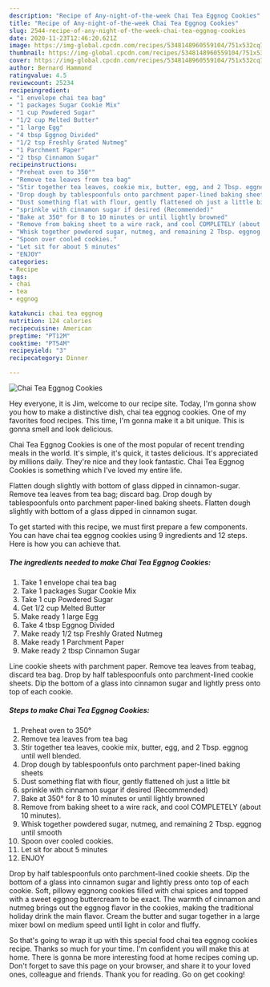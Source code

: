 ```yaml
---
description: "Recipe of Any-night-of-the-week Chai Tea Eggnog Cookies"
title: "Recipe of Any-night-of-the-week Chai Tea Eggnog Cookies"
slug: 2544-recipe-of-any-night-of-the-week-chai-tea-eggnog-cookies
date: 2020-11-23T12:46:20.621Z
image: https://img-global.cpcdn.com/recipes/5348148960559104/751x532cq70/chai-tea-eggnog-cookies-recipe-main-photo.jpg
thumbnail: https://img-global.cpcdn.com/recipes/5348148960559104/751x532cq70/chai-tea-eggnog-cookies-recipe-main-photo.jpg
cover: https://img-global.cpcdn.com/recipes/5348148960559104/751x532cq70/chai-tea-eggnog-cookies-recipe-main-photo.jpg
author: Bernard Hammond
ratingvalue: 4.5
reviewcount: 25234
recipeingredient:
- "1 envelope chai tea bag"
- "1 packages Sugar Cookie Mix"
- "1 cup Powdered Sugar"
- "1/2 cup Melted Butter"
- "1 large Egg"
- "4 tbsp Eggnog Divided"
- "1/2 tsp Freshly Grated Nutmeg"
- "1 Parchment Paper"
- "2 tbsp Cinnamon Sugar"
recipeinstructions:
- "Preheat oven to 350°"
- "Remove tea leaves from tea bag"
- "Stir together tea leaves, cookie mix, butter, egg, and 2 Tbsp. eggnog until well blended."
- "Drop dough by tablespoonfuls onto parchment paper-lined baking sheets"
- "Dust something flat with flour, gently flattened oh just a little bit"
- "sprinkle with cinnamon sugar if desired (Recommended)"
- "Bake at 350° for 8 to 10 minutes or until lightly browned"
- "Remove from baking sheet to a wire rack, and cool COMPLETELY (about 10 minutes)."
- "Whisk together powdered sugar, nutmeg, and remaining 2 Tbsp. eggnog until smooth"
- "Spoon over cooled cookies."
- "Let sit for about 5 minutes"
- "ENJOY"
categories:
- Recipe
tags:
- chai
- tea
- eggnog

katakunci: chai tea eggnog 
nutrition: 124 calories
recipecuisine: American
preptime: "PT12M"
cooktime: "PT54M"
recipeyield: "3"
recipecategory: Dinner

---
```



![Chai Tea Eggnog Cookies](https://img-global.cpcdn.com/recipes/5348148960559104/751x532cq70/chai-tea-eggnog-cookies-recipe-main-photo.jpg)

Hey everyone, it is Jim, welcome to our recipe site. Today, I'm gonna show you how to make a distinctive dish, chai tea eggnog cookies. One of my favorites food recipes. This time, I'm gonna make it a bit unique. This is gonna smell and look delicious.

Chai Tea Eggnog Cookies is one of the most popular of recent trending meals in the world. It's simple, it's quick, it tastes delicious. It's appreciated by millions daily. They're nice and they look fantastic. Chai Tea Eggnog Cookies is something which I've loved my entire life.

Flatten dough slightly with bottom of glass dipped in cinnamon-sugar. Remove tea leaves from tea bag; discard bag. Drop dough by tablespoonfuls onto parchment paper-lined baking sheets. Flatten dough slightly with bottom of a glass dipped in cinnamon sugar.


To get started with this recipe, we must first prepare a few components. You can have chai tea eggnog cookies using 9 ingredients and 12 steps. Here is how you can achieve that.

<!--inarticleads1-->

##### The ingredients needed to make Chai Tea Eggnog Cookies:

1. Take 1 envelope chai tea bag
1. Take 1 packages Sugar Cookie Mix
1. Take 1 cup Powdered Sugar
1. Get 1/2 cup Melted Butter
1. Make ready 1 large Egg
1. Take 4 tbsp Eggnog Divided
1. Make ready 1/2 tsp Freshly Grated Nutmeg
1. Make ready 1 Parchment Paper
1. Make ready 2 tbsp Cinnamon Sugar


Line cookie sheets with parchment paper. Remove tea leaves from teabag, discard tea bag. Drop by half tablespoonfuls onto parchment-lined cookie sheets. Dip the bottom of a glass into cinnamon sugar and lightly press onto top of each cookie. 

<!--inarticleads2-->

##### Steps to make Chai Tea Eggnog Cookies:

1. Preheat oven to 350°
1. Remove tea leaves from tea bag
1. Stir together tea leaves, cookie mix, butter, egg, and 2 Tbsp. eggnog until well blended.
1. Drop dough by tablespoonfuls onto parchment paper-lined baking sheets
1. Dust something flat with flour, gently flattened oh just a little bit
1. sprinkle with cinnamon sugar if desired (Recommended)
1. Bake at 350° for 8 to 10 minutes or until lightly browned
1. Remove from baking sheet to a wire rack, and cool COMPLETELY (about 10 minutes).
1. Whisk together powdered sugar, nutmeg, and remaining 2 Tbsp. eggnog until smooth
1. Spoon over cooled cookies.
1. Let sit for about 5 minutes
1. ENJOY


Drop by half tablespoonfuls onto parchment-lined cookie sheets. Dip the bottom of a glass into cinnamon sugar and lightly press onto top of each cookie. Soft, pillowy eggnong cookies filled with chai spices and topped with a sweet eggnog buttercream to be exact. The warmth of cinnamon and nutmeg brings out the eggnog flavor in the cookies, making the traditional holiday drink the main flavor. Cream the butter and sugar together in a large mixer bowl on medium speed until light in color and fluffy. 

So that's going to wrap it up with this special food chai tea eggnog cookies recipe. Thanks so much for your time. I'm confident you will make this at home. There is gonna be more interesting food at home recipes coming up. Don't forget to save this page on your browser, and share it to your loved ones, colleague and friends. Thank you for reading. Go on get cooking!
